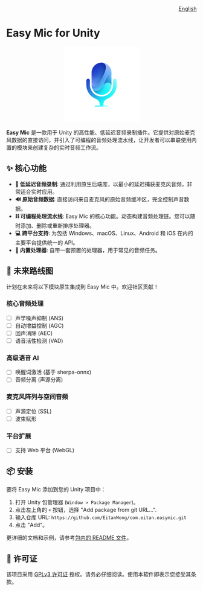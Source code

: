 <p align="right">
  <a href="README.md">English</a>
</p>

# Easy Mic for Unity

<p align="center">
  <img src="EasyMic/Packages/com.eitan.easymic/Documentation~/images/easymic-logo.png" alt="Easy Mic Logo" width="200"/>
</p>

**Easy Mic** 是一款用于 Unity 的高性能、低延迟音频录制插件。它提供对原始麦克风数据的直接访问，并引入了可编程的音频处理流水线，让开发者可以串联使用内置的模块来创建复杂的实时音频工作流。

## ✨ 核心功能

*   **🎤 低延迟音频录制**: 通过利用原生后端库，以最小的延迟捕获麦克风音频，非常适合实时应用。
*   **🔊 原始音频数据**: 直接访问来自麦克风的原始音频缓冲区，完全控制声音数据。
*   **⛓️ 可编程处理流水线**: Easy Mic 的核心功能。动态构建音频处理链。您可以随时添加、删除或重新排序处理器。
*   **💻 跨平台支持**: 为包括 Windows、macOS、Linux、Android 和 iOS 在内的主要平台提供统一的 API。
*   **🧩 内置处理器**: 自带一套预置的处理器，用于常见的音频任务。

## 🚀 未来路线图

计划在未来将以下模块原生集成到 Easy Mic 中。欢迎社区贡献！

### 核心音频处理
*   [ ] 声学噪声抑制 (ANS)
*   [ ] 自动增益控制 (AGC)
*   [ ] 回声消除 (AEC)
*   [ ] 语音活性检测 (VAD)

### 高级语音 AI
*   [ ] 唤醒词激活 (基于 sherpa-onnx)
*   [ ] 音频分离 (声源分离)

### 麦克风阵列与空间音频
*   [ ] 声源定位 (SSL)
*   [ ] 波束赋形

### 平台扩展
*   [ ] 支持 Web 平台 (WebGL)

## 📦 安装

要将 Easy Mic 添加到您的 Unity 项目中：

1.  打开 Unity 包管理器 (`Window > Package Manager`)。
2.  点击左上角的 `+` 按钮，选择 "Add package from git URL...".
3.  输入仓库 URL: `https://github.com/EitanWong/com.eitan.easymic.git`
4.  点击 "Add"。

更详细的文档和示例，请参考[包内的 README 文件](EasyMic/Packages/com.eitan.easymic/README_zh-CN.md)。

## 📄 许可证

该项目采用 [GPLv3 许可证](LICENSE.md) 授权。请务必仔细阅读。使用本软件即表示您接受其条款。